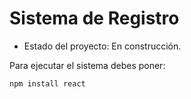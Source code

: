 <h1>Sistema de Registro</h1>

- Estado del proyecto: En construcción.  

Para ejecutar el sistema debes poner: 

``npm install react``
